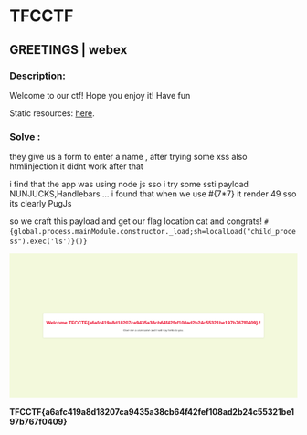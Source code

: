 # TFCCTF

## GREETINGS | webex

### Description: 
Welcome to our ctf! Hope you enjoy it! Have fun

Static resources:
 [here](http://challs.tfcctf.com:32055).


### Solve :

they give us a form to enter a name , after trying some xss also htmlinjection it didnt work after that 

i find that the app was using node js sso i try some ssti payload NUNJUCKS,Handlebars ...
i found that when we use #{7*7}  it render 49 sso its clearly PugJs

so we craft this payload and get our flag location cat and congrats! 
``#{global.process.mainModule.constructor._load;sh=localLoad("child_process").exec('ls')}()}``


![alt text](<Screenshot from 2024-08-04 21-57-16.png>)


**TFCCTF{a6afc419a8d18207ca9435a38cb64f42fef108ad2b24c55321be197b767f0409}**
